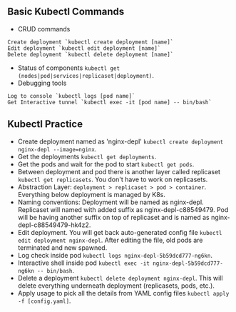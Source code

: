 ## Basic Kubectl Commands
- CRUD commands
```
Create deployment `kubectl create deployment [name]`
Edit deployment `kubectl edit deployment [name]`
Delete deployment `kubectl delete deployment [name]`
```
- Status of components `kubectl get (nodes|pod|services|replicaset|deployment)`.
- Debugging tools
```
Log to console `kubectl logs [pod name]`
Get Interactive tunnel `kubectl exec -it [pod name] -- bin/bash`
```

## Kubectl Practice
- Create deployment named as 'nginx-depl' `kubectl create deployment nginx-depl --image=nginx`.
- Get the deployments `kubectl get deployments`.
- Get the pods and wait for the pod to start `kubectl get pods`.
- Between deployment and pod there is another layer called replicaset `kubectl get replicasets`. You don't have to work on replicasets.
- Abstraction Layer: `deployment > replicaset > pod > container`. Everything below deployment is managed by K8s.
- Naming conventions: Deployment will be named as nginx-depl. Replicaset will named with added suffix as nginx-depl-c88549479. Pod will be having another suffix on top of replicaset and is named as nginx-depl-c88549479-hk4z2.
- Edit deployment. You will get back auto-generated config file `kubectl edit deployment nginx-depl`. After editing the file, old pods are terminated and new spawned.
- Log check inside pod `kubectl logs nginx-depl-5b59dcd777-ng6kn`.
- Interactive shell inside pod `kubectl exec -it nginx-depl-5b59dcd777-ng6kn -- bin/bash`.
- Delete a deployment `kubectl delete deployment nginx-depl`. This will delete everything underneath deployment (replicasets, pods, etc.).
- Apply usage to pick all the details from YAML config files `kubectl apply -f [config.yaml]`.

